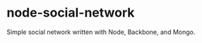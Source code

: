 node-social-network
===================

Simple social network written with Node, Backbone, and Mongo.
